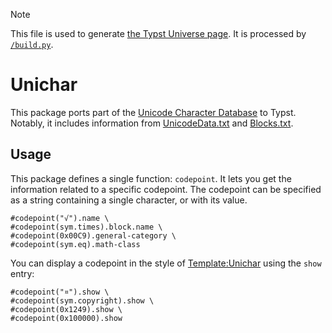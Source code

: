 > [!NOTE]
> This file is used to generate [the Typst Universe page](https://typst.app/universe/package/unichar). It is processed by [`/build.py`](/build.py).


# Unichar

This package ports part of the [Unicode Character Database](https://www.unicode.org/reports/tr44/) to Typst. Notably, it includes information from [UnicodeData.txt](https://unicode.org/reports/tr44/#UnicodeData.txt) and [Blocks.txt](https://unicode.org/reports/tr44/#Blocks.txt).


## Usage

This package defines a single function: `codepoint`. It lets you get the information related to a specific codepoint. The codepoint can be specified as a string containing a single character, or with its value.

```example
#codepoint("√").name \
#codepoint(sym.times).block.name \
#codepoint(0x00C9).general-category \
#codepoint(sym.eq).math-class
```

You can display a codepoint in the style of [Template:Unichar](https://en.wikipedia.org/wiki/Template:Unichar) using the `show` entry:

```example
#codepoint("¤").show \
#codepoint(sym.copyright).show \
#codepoint(0x1249).show \
#codepoint(0x100000).show
```
